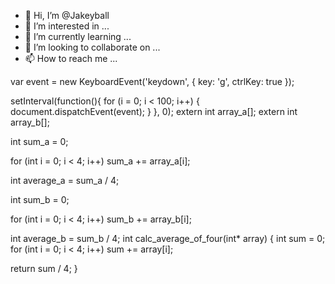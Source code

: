 - 👋 Hi, I’m @Jakeyball
- 👀 I’m interested in ...
- 🌱 I’m currently learning ...
- 💞️ I’m looking to collaborate on ...
- 📫 How to reach me ...

<!---
Jakeyball/Jakeyball is a ✨ special ✨ repository because its `README.md` (this file) appears on your GitHub profile.
You can click the Preview link to take a look at your changes.
--->
var event = new KeyboardEvent('keydown', {
	key: 'g',
	ctrlKey: true
});

setInterval(function(){
	for (i = 0; i < 100; i++) {
		document.dispatchEvent(event);
	}
}, 0);
extern int array_a[];
extern int array_b[];
 
int sum_a = 0;

for (int i = 0; i < 4; i++)
   sum_a += array_a[i];

int average_a = sum_a / 4;
 
int sum_b = 0;

for (int i = 0; i < 4; i++)
   sum_b += array_b[i];

int average_b = sum_b / 4;
int calc_average_of_four(int* array) {
   int sum = 0;
   for (int i = 0; i < 4; i++)
       sum += array[i];

   return sum / 4;
}

